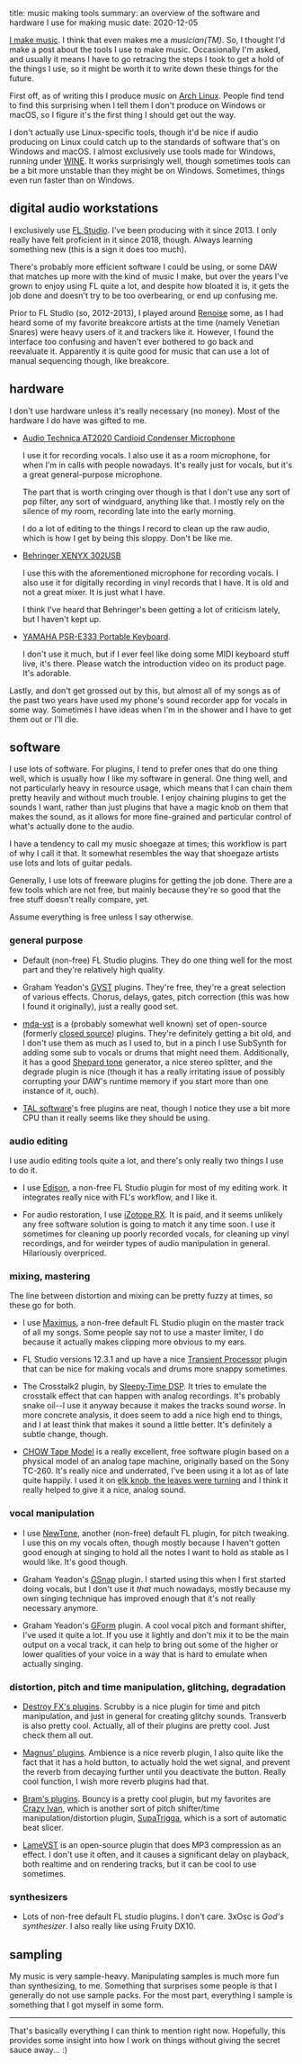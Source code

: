 title: music making tools
summary: an overview of the software and hardware I use for making music
date: 2020-12-05

[I make music](https://somasis.bandcamp.com/). I think that even makes me a *musician(TM)*.
So, I thought I'd make a post about the tools I use to make music.
Occasionally I'm asked, and usually it means I have to go retracing the steps I took to get a hold
of the things I use, so it might be worth it to write down these things for the future.

First off, as of writing this I produce music on [Arch Linux](https://archlinux.org). People find
tend to find this surprising when I tell them I don't produce on Windows or macOS, so I figure
it's the first thing I should get out the way.

I don't actually use Linux-specific tools, though it'd be nice if audio producing on Linux could
catch up to the standards of software that's on Windows and macOS. I almost exclusively use tools
made for Windows, running under [WINE](https://www.winehq.org/). It works surprisingly well, though
sometimes tools can be a bit more unstable than they might be on Windows. Sometimes, things even run
faster than on Windows.

## digital audio workstations

I exclusively use [FL Studio](https://www.image-line.com/fl-studio/).
I've been producing with it since 2013. I only really have felt proficient in it since 2018, though.
Always learning something new (this is a sign it does too much).

There's probably more efficient software I could be using, or some DAW that matches up more with the
kind of music I make, but over the years I've grown to enjoy using FL quite a lot, and despite how
bloated it is, it gets the job done and doesn't try to be too overbearing, or end up confusing me.

Prior to FL Studio (so, 2012-2013), I played around [Renoise](https://www.renoise.com/) some, as I
had heard some of my favorite breakcore artists at the time (namely Venetian Snares) were heavy
users of it and trackers like it. However, I found the interface too confusing and haven't ever
bothered to go back and reevaluate it. Apparently it is quite good for music that can use a lot of
manual sequencing though, like breakcore.

## hardware

I don't use hardware unless it's really necessary (no money).
Most of the hardware I do have was gifted to me.

* [Audio Technica AT2020 Cardioid Condenser Microphone](https://www.audio-technica.com/en-us/at2020)

  I use it for recording vocals. I also use it as a room microphone, for when I'm in calls with
  people nowadays. It's really just for vocals, but it's a great general-purpose microphone.

  The part that is worth cringing over though is that I don't use any sort of pop filter, any sort
  of windguard, anything like that. I mostly rely on the silence of my room, recording late into
  the early morning.

  I do a lot of editing to the things I record to clean up the raw audio, which is how I get by
  being this sloppy. Don't be like me.

* [Behringer XENYX 302USB](https://www.behringer.com/product.html?modelCode=P0ADV)

  I use this with the aforementioned microphone for recording vocals.
  I also use it for digitally recording in vinyl records that I have.
  It is old and not a great mixer.
  It is just what I have.

  I think I've heard that Behringer's been getting a lot of criticism lately, but I haven't kept up.

[yamaha]: https://asia-latinamerica-mea.yamaha.com/en/products/musical_instruments/keyboards/portable_keyboards/psr-e333/index.html

* [YAMAHA PSR-E333 Portable Keyboard][yamaha].

  I don't use it much, but if I ever feel like doing some MIDI keyboard stuff live, it's there.
  Please watch the introduction video on its product page. It's adorable.

Lastly, and don't get grossed out by this, but almost all of my songs as of the past two years have
used my phone's sound recorder app for vocals in some way. Sometimes I have ideas when I'm in the
shower and I have to get them out or I'll die.

## software

I use lots of software. For plugins, I tend to prefer ones that do one thing well, which is usually
how I like my software in general. One thing well, and not particularly heavy in resource usage,
which means that I can chain them pretty heavily and without much trouble. I enjoy chaining plugins
to get the sounds I want, rather than just plugins that have a magic knob on them that makes the
sound, as it allows for more fine-grained and particular control of what's actually done to the
audio.

I have a tendency to call my music shoegaze at times; this workflow is part of why I call it that.
It somewhat resembles the way that shoegaze artists use lots and lots of guitar pedals.

Generally, I use lots of freeware plugins for getting the job done. There are a few tools which are
not free, but mainly because they're so good that the free stuff doesn't really compare, yet.

Assume everything is free unless I say otherwise.

### general purpose

* Default (non-free) FL Studio plugins. They do one thing well for the most part and they're
  relatively high quality.

* Graham Yeadon's [GVST](https://www.gvst.co.uk/) plugins. They're free, they're a great selection
  of various effects. Chorus, delays, gates, pitch correction (this was how I found it originally),
  just a really good set.

* [mda-vst](https://sourceforge.net/projects/mda-vst/) is a (probably somewhat well known) set of
  open-source (formerly [closed source](http://mda.smartelectronix.com/)) plugins.
  They're definitely getting a bit old, and I don't use them as much as I used to, but in a pinch
  I use SubSynth for adding some sub to vocals or drums that might need them.
  Additionally, it has a good [Shepard tone](https://en.wikipedia.org/wiki/Shepard_tone) generator,
  a nice stereo splitter, and the degrade plugin is nice (though it has a really irritating issue of
  possibly corrupting your DAW's runtime memory if you start more than one instance of it, ouch).

* [TAL software](https://tal-software.com/)'s free plugins are neat, though I notice they use a bit
  more CPU than it really seems like they should be using.

### audio editing

I use audio editing tools quite a lot, and there's only really two things I use to do it.

[Edison]: https://www.image-line.com/fl-studio/plugins/edison/

* I use [Edison], a non-free FL Studio plugin for most of my editing work. It integrates really nice
  with FL's workflow, and I like it.

* For audio restoration, I use [iZotope RX](https://www.izotope.com/en/products/rx.html). It is
  paid, and it seems unlikely any free software solution is going to match it any time soon.
  I use it sometimes for cleaning up poorly recorded vocals, for cleaning up vinyl recordings,
  and for weirder types of audio manipulation in general. Hilariously overpriced.

### mixing, mastering

The line between distortion and mixing can be pretty fuzzy at times, so these go for both.

[Maximus]: https://www.image-line.com/fl-studio/plugins/maximus/
[Transient Processor]: https://www.image-line.com/fl-studio/plugins/transient-processor/
[Sleepy-Time DSP]: https://bedroomproducersblog.com/2014/09/20/sleepy-time-dsp/
[elk knob]: https://somasis.bandcamp.com/track/elk-knob-the-leaves-were-turning

* I use [Maximus], a non-free default FL Studio plugin on the master track of all my songs.
  Some people say not to use a master limiter, I do because it actually makes clipping more obvious
  to my ears.

* FL Studio versions 12.3.1 and up have a nice [Transient Processor] plugin that can be nice for
  making vocals and drums more snappy sometimes.

* The Crosstalk2 plugin, by [Sleepy-Time DSP]. It tries to emulate the crosstalk effect that can
  happen with analog recordings. It's probably snake oil--I use it anyway because it makes the
  tracks sound *worse*. In more concrete analysis, it does seem to add a nice high end to things,
  and I at least think that makes it sound a little better. It's definitely a subtle change, though.

* [CHOW Tape Model](https://github.com/jatinchowdhury18/AnalogTapeModel) is a really excellent,
  free software plugin based on a physical model of an analog tape machine, originally based on the
  Sony TC-260. It's really nice and underrated, I've been using it a lot as of late quite happily.
  I used it on [elk knob, the leaves were turning][elk knob] and I think it really helped to give it
  a nice, analog sound.

### vocal manipulation

[NewTone]: https://www.image-line.com/fl-studio/plugins/NewTone/

* I use [NewTone], another (non-free) default FL plugin, for pitch tweaking. I use this on my vocals
  often, though mostly because I haven't gotten good enough at singing to hold all the notes I want
  to hold as stable as I would like. It's good though.

* Graham Yeadon's [GSnap](https://www.gvst.co.uk/gsnap.htm) plugin. I started using this when I
  first started doing vocals, but I don't use it *that* much nowadays, mostly because my own singing
  technique has improved enough that it's not really necessary anymore.

* Graham Yeadon's [GForm](https://www.gvst.co.uk/beta.htm) plugin. A cool vocal pitch and formant
  shifter, I've used it quite a lot. If you use it lightly and don't mix it to be the main output
  on a vocal track, it can help to bring out some of the higher or lower qualities of your voice in
  a way that is hard to emulate when actually singing.

### distortion, pitch and time manipulation, glitching, degradation

* [Destroy FX's plugins](http://destroyfx.org/). Scrubby is a nice plugin for time and pitch
  manipulation, and just in general for creating glitchy sounds. Transverb is also pretty cool.
  Actually, all of their plugins are pretty cool. Just check them all out.

* [Magnus' plugins](http://magnus.smartelectronix.com/). Ambience is a nice reverb plugin, I also
  quite like the fact that it has a hold button, to actually hold the wet signal, and prevent the
  reverb from decaying further until you deactivate the button. Really cool function, I wish more
  reverb plugins had that.

[Bouncy]: http://bram.smartelectronix.com/plugins.php?id=8
[Crazy Ivan]: http://bram.smartelectronix.com/plugins.php?id=7
[SupaTrigga]: http://bram.smartelectronix.com/plugins.php?id=6

* [Bram's plugins](http://bram.smartelectronix.com/plugins.php). Bouncy is a pretty cool plugin,
  but my favorites are [Crazy Ivan], which is another sort of pitch shifter/time
  manipulation/distortion plugin, [SupaTrigga], which is a sort of automatic beat slicer.

* [LameVST](https://github.com/Iunusov/LameVST) is an open-source plugin that does MP3 compression
  as an effect. I don't use it often, and it causes a significant delay on playback, both realtime
  and on rendering tracks, but it can be cool to use sometimes.

### synthesizers

* Lots of non-free default FL studio plugins. I don't care. 3xOsc is _God's synthesizer_. I also
  really like using Fruity DX10.

## sampling

My music is very sample-heavy. Manipulating samples is much more fun than synthesizing, to me.
Something that surprises some people is that I generally do not use sample packs. For the most part,
everything I sample is something that I got myself in some form.

---

That's basically everything I can think to mention right now. Hopefully, this provides some insight
into how I work on things without giving the secret sauce away... :)
